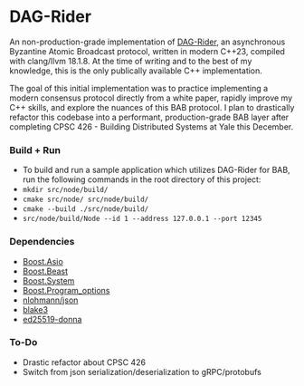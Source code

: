 # DAG-Rider

An non-production-grade implementation of [DAG-Rider](https://arxiv.org/pdf/2102.08325), an asynchronous Byzantine Atomic Broadcast protocol, written in modern C++23, compiled with clang/llvm 18.1.8. At the time of writing and to the best of my knowledge, this is the only publically available C++ implementation.

The goal of this initial implementation was to practice implementing a modern consensus protocol directly from a white paper, rapidly improve my C++ skills, and explore the nuances of this BAB protocol. I plan to drastically refactor this codebase into a performant, production-grade BAB layer after completing CPSC 426 - Building Distributed Systems at Yale this December.

### Build + Run

- To build and run a sample application which utilizes DAG-Rider for BAB, run the following commands in the root directory of this project:
- `mkdir src/node/build/`
- `cmake src/node/ src/node/build/`
- `cmake --build ./src/node/build/`
- `src/node/build/Node --id 1 --address 127.0.0.1 --port 12345`

### Dependencies

- [Boost.Asio](https://www.boost.org/doc/libs/1_85_0/doc/html/boost_asio.html)
- [Boost.Beast](https://www.boost.org/doc/libs/1_85_0/libs/beast/doc/html/index.html)
- [Boost.System](https://www.boost.org/doc/libs/1_62_0/libs/system/doc/index.html)
- [Boost.Program_options](https://www.boost.org/doc/libs/1_85_0/doc/html/program_options.html)
- [nlohmann/json](https://github.com/nlohmann/json)
- [blake3](https://github.com/BLAKE3-team/BLAKE3)
- [ed25519-donna](https://github.com/floodyberry/ed25519-donna/tree/master)

### To-Do

- Drastic refactor about CPSC 426
- Switch from json serialization/deserialization to gRPC/protobufs
